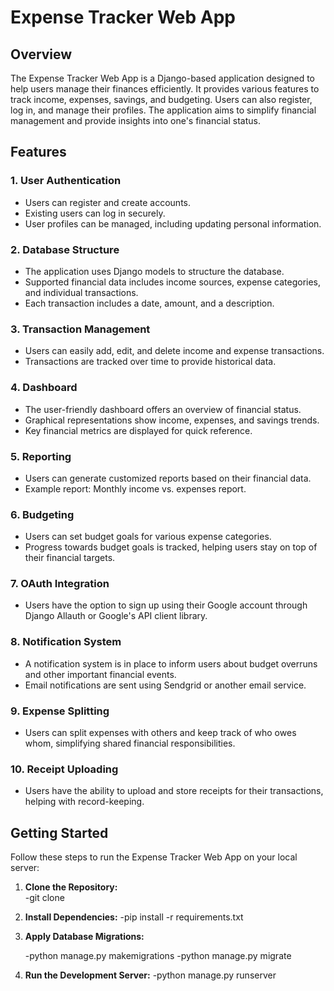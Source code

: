 # Expense Tracker Web App

## Overview

The Expense Tracker Web App is a Django-based application designed to help users manage their finances efficiently. It provides various features to track income, expenses, savings, and budgeting. Users can also register, log in, and manage their profiles. The application aims to simplify financial management and provide insights into one's financial status.

## Features

### 1. User Authentication

- Users can register and create accounts.
- Existing users can log in securely.
- User profiles can be managed, including updating personal information.

### 2. Database Structure

- The application uses Django models to structure the database.
- Supported financial data includes income sources, expense categories, and individual transactions.
- Each transaction includes a date, amount, and a description.

### 3. Transaction Management

- Users can easily add, edit, and delete income and expense transactions.
- Transactions are tracked over time to provide historical data.

### 4. Dashboard

- The user-friendly dashboard offers an overview of financial status.
- Graphical representations show income, expenses, and savings trends.
- Key financial metrics are displayed for quick reference.

### 5. Reporting

- Users can generate customized reports based on their financial data.
- Example report: Monthly income vs. expenses report.

### 6. Budgeting

- Users can set budget goals for various expense categories.
- Progress towards budget goals is tracked, helping users stay on top of their financial targets.

### 7. OAuth Integration

- Users have the option to sign up using their Google account through Django Allauth or Google's API client library.

### 8. Notification System

- A notification system is in place to inform users about budget overruns and other important financial events.
- Email notifications are sent using Sendgrid or another email service.

### 9. Expense Splitting

- Users can split expenses with others and keep track of who owes whom, simplifying shared financial responsibilities.

### 10. Receipt Uploading

- Users have the ability to upload and store receipts for their transactions, helping with record-keeping.

## Getting Started

Follow these steps to run the Expense Tracker Web App on your local server:

1. **Clone the Repository:**   
   -git clone <repository-url>

2. **Install Dependencies:**
   -pip install -r requirements.txt

3. **Apply Database Migrations:**

   -python manage.py makemigrations
   -python manage.py migrate

4. **Run the Development Server:**
   -python manage.py runserver


